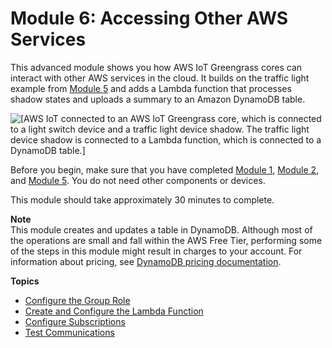 # Module 6: Accessing Other AWS Services<a name="module6"></a>

This advanced module shows you how AWS IoT Greengrass cores can interact with other AWS services in the cloud\. It builds on the traffic light example from [Module 5](module5.md) and adds a Lambda function that processes shadow states and uploads a summary to an Amazon DynamoDB table\.

![\[AWS IoT connected to an AWS IoT Greengrass core, which is connected to a light switch device and a traffic light device shadow. The traffic light device shadow is connected to a Lambda function, which is connected to a DynamoDB table.\]](http://docs.aws.amazon.com/greengrass/latest/developerguide/images/gg-get-started-089.5.png)

Before you begin, make sure that you have completed [Module 1](module1.md), [Module 2](module2.md), and [Module 5](module5.md)\. You do not need other components or devices\.

This module should take approximately 30 minutes to complete\.

**Note**  
This module creates and updates a table in DynamoDB\. Although most of the operations are small and fall within the AWS Free Tier, performing some of the steps in this module might result in charges to your account\. For information about pricing, see [DynamoDB pricing documentation](https://aws.amazon.com/dynamodb/pricing/)\.

**Topics**
+ [Configure the Group Role](config-iam-roles.md)
+ [Create and Configure the Lambda Function](create-config-lambda.md)
+ [Configure Subscriptions](config_subs.md)
+ [Test Communications](comms-test.md)